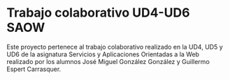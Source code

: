 # Trabajo colaborativo UD4-UD6 SAOW

Este proyecto pertenece al trabajo colaborativo realizado en la UD4, UD5 y UD6 de la asignatura 
Servicios y Aplicaciones Orientadas a la Web realizado por los alumnos
José Miguel González González y Guillermo Espert Carrasquer.


